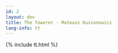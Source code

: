 ```yaml
---
id: 2
layout: dev
title: The Towerer - Mateusz Kusionowicz
lang-info: tt
---
```

{% include tt.html %}
